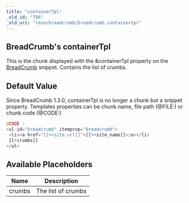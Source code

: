 ```yaml
---
title: "containerTpl"
_old_id: "796"
_old_uri: "revo/breadcrumb/breadcrumb.containertpl"
---
```


## BreadCrumb's containerTpl

 This is the chunk displayed with the &containerTpl property on the [BreadCrumb](extras/breadcrumb "BreadCrumb") snippet. Contains the list of crumbs.

## Default Value

 Since BreadCrumb 1.3.0, containerTpl is no longer a chunk but a snippet property. 
 Templates properties can be chunk name, file path (@FILE:) or chunk code (@CODE:) 

 ``` php 
@CODE : 
<ul id="breadcrumb" itemprop="breadcrumb">
  <li><a href="[[++site_url]]">[[++site_name]]</a></li>
  [[+crumbs]]
</ul>
```

## Available Placeholders

 | Name   | Description        |
 | ------ | ------------------ |
 | crumbs | The list of crumbs |